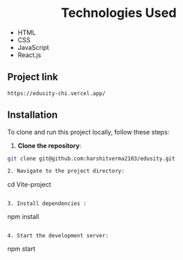 <h1 align="center">Technologies Used</h1>

- HTML
- CSS
- JavaScript
- React.js


## Project link 
```
https://edusity-chi.vercel.app/
```
## Installation
To clone and run this project locally, follow these steps:

1. **Clone the repository**:
```sh
git clone git@github.com:harshitverma2103/edusity.git

2. Navigate to the project directory:
```
cd Vite-project
```

3. Install dependencies :
```
npm install
```

4. Start the development server:
```
npm start
```